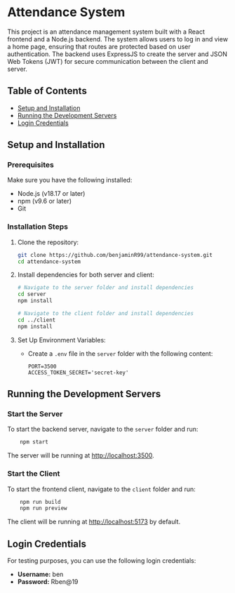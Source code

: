 # Attendance System

This project is an attendance management system built with a React frontend and a Node.js backend. The system allows users to log in and view a home page, ensuring that routes are protected based on user authentication. The backend uses ExpressJS to create the server and JSON Web Tokens (JWT) for secure communication between the client and server.

## Table of Contents
- [Setup and Installation](#setup-and-installation)
- [Running the Development Servers](#running-the-development-servers)
- [Login Credentials](#login-credentials)

## Setup and Installation

### Prerequisites
Make sure you have the following installed:
- Node.js (v18.17 or later)
- npm (v9.6 or later)
- Git

### Installation Steps
1. Clone the repository:
    ```sh
    git clone https://github.com/benjaminR99/attendance-system.git
    cd attendance-system
    ```

2. Install dependencies for both server and client:
    ```sh
    # Navigate to the server folder and install dependencies
    cd server
    npm install

    # Navigate to the client folder and install dependencies
    cd ../client
    npm install
    ```

3. Set Up Environment Variables:
    - Create a `.env` file in the `server` folder with the following content:
      ```env
      PORT=3500
      ACCESS_TOKEN_SECRET='secret-key'
      ```

## Running the Development Servers

### Start the Server
To start the backend server, navigate to the `server` folder and run:

```sh
    npm start
```

The server will be running at [http://localhost:3500](http://localhost:3500).

### Start the Client
To start the frontend client, navigate to the `client` folder and run:
```sh
    npm run build
    npm run preview
```
The client will be running at [http://localhost:5173](http://localhost:5173) by default.

## Login Credentials
For testing purposes, you can use the following login credentials:
- **Username:** ben
- **Password:** Rben@19
